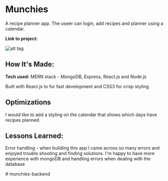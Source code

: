 # Munchies
A recipe planner app. The useer can login, add recipes and planner using a calendar.

**Link to project:**

![alt tag]()

## How It's Made:

**Tech used:** MERN stack - MongoDB, Express, React.js and Node.js

Built with React.js to for fast development and CSS3 for crisp styling

## Optimizations

I would like to add a styling on the calendar that shows which days have recipes planned.

## Lessons Learned:

Error handling - when building this app I came across so many errors and enjoyed trouble shooting and finding solutions. I'm happy to have more experience with mongoDB and handling errors when dealing with the database

#   m u n c h i e s - b a c k e n d  
 